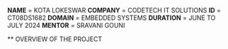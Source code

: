 **NAME** = KOTA LOKESWAR
**COMPANY** = CODETECH IT SOLUTIONS
**ID** = CT08DS1682
**DOMAIN** = EMBEDDED SYSTEMS
**DURATION** = JUNE TO JULY 2024
**MENTOR** = SRAVANI GOUNI

** OVERVIEW OF THE PROJECT
